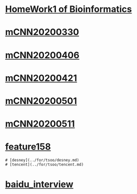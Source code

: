 # [HomeWork1 of Bioinformatics](../course/bioinfo/HW1/hw1.html)
# [mCNN20200330](../mCNN/meeting/20200330.html)
# [mCNN20200406](../mCNN/meeting/20200406.html)
# [mCNN20200421](../mCNN/meeting/20200421.txt)
# [mCNN20200501](../mCNN/meeting/20200501.txt)
# [mCNN20200511](../mCNN/meeting/20200511.pdf)
# [feature158](../mCNN/HyperNote/note.html)
```
# [desney](../for/tsoo/desney.md)
# [tencent](../for/tsoo/tencent.md)
```
# [baidu_interview](../for/job/baidu.md)